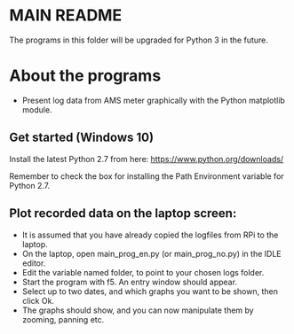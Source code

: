 # MAIN README

The programs in this folder will be upgraded for Python 3 in the future.

About the programs
==================
* Present log data from AMS meter graphically with the Python matplotlib module.

Get started (Windows 10)
------------------------
Install the latest Python 2.7 from here: https://www.python.org/downloads/

Remember to check the box for installing the Path Environment variable for Python 2.7.

Plot recorded data on the laptop screen:
----------------------------------------
* It is assumed that you have already copied the logfiles from RPi to the laptop.
* On the laptop, open main_prog_en.py (or main_prog_no.py) in the IDLE editor.
* Edit the variable named folder, to point to your chosen logs folder.
* Start the program with f5. An entry window should appear.
* Select up to two dates, and which graphs you want to be shown, then click Ok.
* The graphs should show, and you can now manipulate them by zooming, panning etc.
